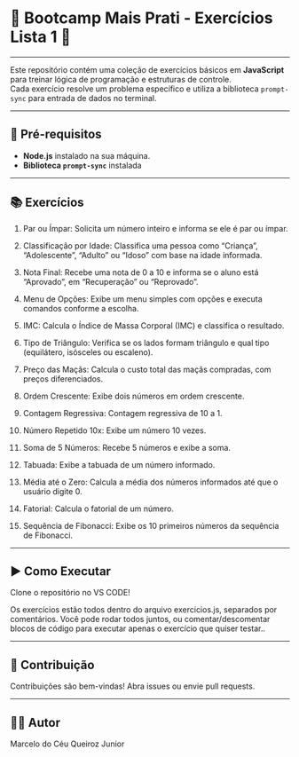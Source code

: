 # 🚀 Bootcamp Mais Prati - Exercícios Lista 1 🚀

---

Este repositório contém uma coleção de exercícios básicos em **JavaScript** para treinar lógica de programação e estruturas de controle.  
Cada exercício resolve um problema específico e utiliza a biblioteca `prompt-sync` para entrada de dados no terminal.

---

## 🧰 Pré-requisitos

- **Node.js** instalado na sua máquina.  
- **Biblioteca `prompt-sync`** instalada

---

## 📚 Exercícios

1. Par ou Ímpar: Solicita um número inteiro e informa se ele é par ou ímpar.

2. Classificação por Idade: Classifica uma pessoa como “Criança”, “Adolescente”, “Adulto” ou “Idoso” com base na idade informada.

3. Nota Final: Recebe uma nota de 0 a 10 e informa se o aluno está “Aprovado”, em “Recuperação” ou “Reprovado”.

4. Menu de Opções: Exibe um menu simples com opções e executa comandos conforme a escolha.

5. IMC: Calcula o Índice de Massa Corporal (IMC) e classifica o resultado.

6. Tipo de Triângulo: Verifica se os lados formam triângulo e qual tipo (equilátero, isósceles ou escaleno).

7. Preço das Maçãs: Calcula o custo total das maçãs compradas, com preços diferenciados.

8. Ordem Crescente: Exibe dois números em ordem crescente.

9. Contagem Regressiva: Contagem regressiva de 10 a 1.

10. Número Repetido 10x: Exibe um número 10 vezes.

11. Soma de 5 Números: Recebe 5 números e exibe a soma.

12. Tabuada: Exibe a tabuada de um número informado.

13. Média até o Zero: Calcula a média dos números informados até que o usuário digite 0.

14. Fatorial: Calcula o fatorial de um número.

15. Sequência de Fibonacci: Exibe os 10 primeiros números da sequência de Fibonacci.

--- 

## ▶️ Como Executar
Clone o repositório no VS CODE!

Os exercícios estão todos dentro do arquivo exercicios.js, separados por comentários.
Você pode rodar todos juntos, ou comentar/descomentar blocos de código para executar apenas o exercício que quiser testar..

--- 

## 🙌 Contribuição
Contribuições são bem-vindas! Abra issues ou envie pull requests.

---

## 👨‍💻 Autor
Marcelo do Céu Queiroz Junior
